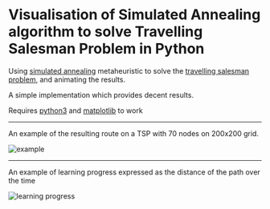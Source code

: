 Visualisation of Simulated Annealing algorithm to solve Travelling Salesman Problem in Python
=======
Using [simulated annealing](https://en.wikipedia.org/wiki/Simulated_annealing) metaheuristic to solve the [travelling salesman problem](https://en.wikipedia.org/wiki/Travelling_salesman_problem), and animating the results. 

A simple implementation which provides decent results.

Requires [python3](https://docs.python.org/3/) and [matplotlib](https://matplotlib.org/) to work

--------

An example of the resulting route on a TSP with 70 nodes on 200x200 grid.

![example](https://media.giphy.com/media/3ohjUONfy5IqbaX1kY/giphy.gif)

-------

An example of learning progress expressed as the distance of the path over the time

![learning progress](https://i.imgur.com/lk6v1V3.png)


